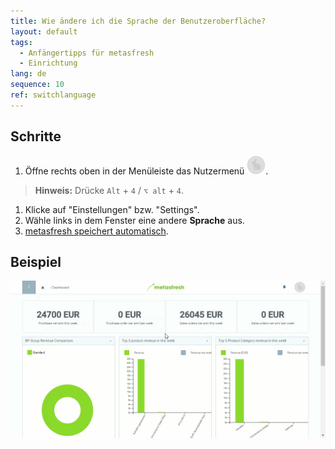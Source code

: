 ```yaml
---
title: Wie ändere ich die Sprache der Benutzeroberfläche?
layout: default
tags:
  - Anfängertipps für metasfresh
  - Einrichtung
lang: de
sequence: 10
ref: switchlanguage
---
```


## Schritte
1. Öffne rechts oben in der Menüleiste das Nutzermenü ![](assets/UserMenu_Rabbit_WebUI.png).
 >**Hinweis:** Drücke `Alt` + `4` / `⌥ alt` + `4`.

1. Klicke auf "Einstellungen" bzw. "Settings".
1. Wähle links in dem Fenster eine andere **Sprache** aus.
1. [metasfresh speichert automatisch](Speicheranzeige).

## Beispiel
![](assets/SwitchLanguage_DE-EN.gif)
